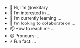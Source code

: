 - 👋 Hi, I’m @nvkitary
- 👀 I’m interested in ...
- 🌱 I’m currently learning ...
- 💞️ I’m looking to collaborate on ...
- 📫 How to reach me ...
- 😄 Pronouns: ...
- ⚡ Fun fact: ...

<!---
nvkitary/nvkitary is a ✨ special ✨ repository because its `README.md` (this file) appears on your GitHub profile.
You can click the Preview link to take a look at your changes.
--->
